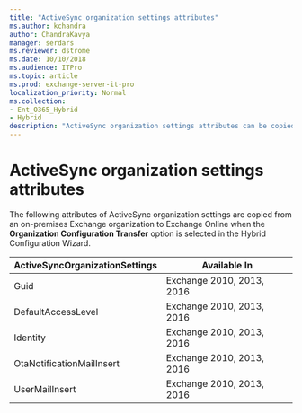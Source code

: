 ```yaml
---
title: "ActiveSync organization settings attributes"
ms.author: kchandra
author: ChandraKavya
manager: serdars
ms.reviewer: dstrome
ms.date: 10/10/2018
ms.audience: ITPro
ms.topic: article
ms.prod: exchange-server-it-pro
localization_priority: Normal
ms.collection:
- Ent_O365_Hybrid
- Hybrid
description: "ActiveSync organization settings attributes can be copied by the Hybrid Configuration Wizard from your on-premises organization to Exchange Online to help simplify your hybrid deployment"
---
```


# ActiveSync organization settings attributes

The following attributes of ActiveSync organization settings are copied from an on-premises Exchange organization to Exchange Online when the **Organization Configuration Transfer** option is selected in the Hybrid Configuration Wizard.

| **ActiveSyncOrganizationSettings** | **Available In**          |
|------------------------------------|---------------------------|
| Guid                               | Exchange 2010, 2013, 2016 |
| DefaultAccessLevel                 | Exchange 2010, 2013, 2016 |
| Identity                           | Exchange 2010, 2013, 2016 |
| OtaNotificationMailInsert          | Exchange 2010, 2013, 2016 |
| UserMailInsert                     | Exchange 2010, 2013, 2016 |

